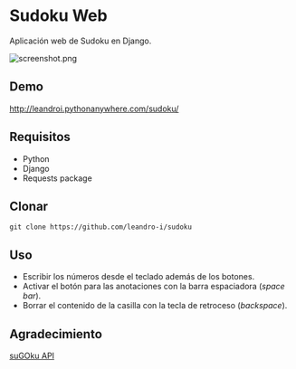 # Sudoku Web
Aplicación web de Sudoku en Django.

![screenshot.png](https://raw.githubusercontent.com/leandro-i/images/master/screenshot.png?token=ASCBCXB2WCBDUSYQFYZ7PWTBW2LVY)

## Demo
http://leandroi.pythonanywhere.com/sudoku/

## Requisitos
- Python
- Django
- Requests package

## Clonar
`git clone https://github.com/leandro-i/sudoku`

## Uso
- Escribir los números desde el teclado además de los botones.
- Activar el botón para las anotaciones con la barra espaciadora (_space bar_).
- Borrar el contenido de la casilla con la tecla de retroceso (_backspace_).

## Agradecimiento
[suGOku API](https://github.com/bertoort/sugoku)